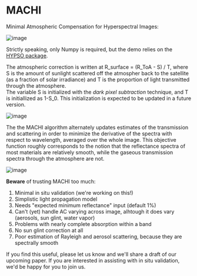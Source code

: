 # MACHI
Minimal Atmospheric Compensation for Hyperspectral Images:

![image](https://github.com/user-attachments/assets/fd193602-1a02-46cb-a037-13f6b04a1076)


Strictly speaking, only Numpy is required, but the demo relies on the [HYPSO package](https://github.com/NTNU-SmallSat-Lab/hypso-package). 

The atmospheric correction is written at R_surface = (R_ToA - S) / T, where S is the amount of sunlight scattered off the atmospher back to the satellite (as a fraction of solar irradiance) and T is the proportion of light transmitted through the atmosphere.  
The variable S is initialized with the *dark pixel subtraction* technique, and T is initiallized as 1-S_0. This initialization is expected to be updated in a future version. 

![image](https://github.com/user-attachments/assets/8a50dbc2-8a38-4ff8-aa3f-9dd6c72bff7b)


The the MACHI algorithm alternately updates estimates of the transmission and scattering in order to minimize the derivative of the spectra with respect to wavelength, averaged over the whole image. 
This objective function roughly corresponds to the notion that the reflectance spectra of most materials are relatively smooth, while the gaseous transmission spectra through the atmosphere are not. 

![image](https://github.com/user-attachments/assets/a96da8f0-e62f-48e1-93de-790732b635a0)

**Beware** of trusting MACHI too much:
1. Minimal in situ validation​ (we're working on this!)
2. Simplistic light propagation model​
3. Needs "expected minimum reflectance" input (default 1%)​
4. Can't (yet) handle AC varying across image, alhtough it does vary (aerosols, sun glint, water vapor)​
5. Problems with nearly complete absorption within a band​
6. No sun glint correction at all​
7. Poor estimation of Rayleigh and aerosol scattering​, because they are spectrally smooth


If you find this useful, please let us know and we'll share a draft of our upcoming paper. If you are interested in assisting with in situ validation, we'd be happy for you to join us. 
